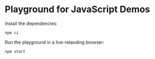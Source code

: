 # Playground for JavaScript Demos

Install the dependencies:
```
npm ci
```

Run the playground in a live-relaoding browser:
```
npm start
```

